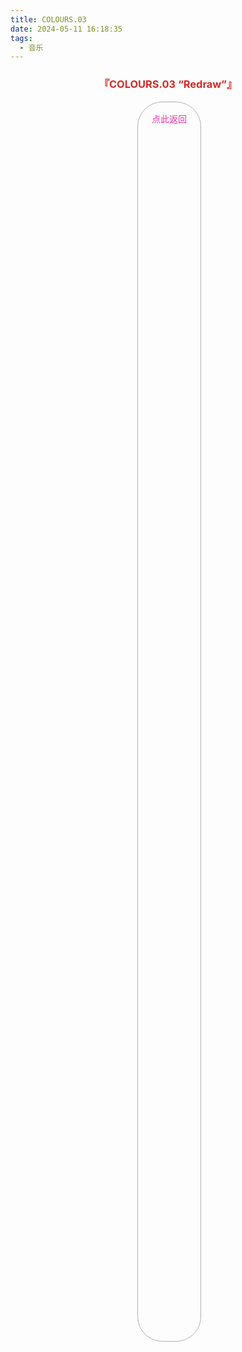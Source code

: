 ```yaml
---
title: COLOURS.03
date: 2024-05-11 16:18:35
tags: 
  - 音乐
---
```

<div id="albums">
    <div id="Endorfin.">
        <h3 style="text-align:center">
            <font color="#D02B27">『COLOURS.03 “Redraw”』</font>
        </h3>
        <div>
            <link rel="stylesheet" href="/js/APlayer.min.css">
            <div id="aplayer"></div>
            <script src="/js/APlayer.min.js"></script>
        </div>
        <script>
            const ap = new APlayer({
                container: document.getElementById('aplayer'),
                mini: false,
                autoplay: false,
                theme: '#D02B27',
                loop: 'all',
                order: 'random',
                preload: 'auto',
                volume: 0.3,
                mutex: true,
                listFolded: false,
                listMaxHeight: 90,
                audio: [
                    {
                        name: 'Apricot',
                        artist: 'Endorfin.',
                        url: 'https://github.com/Resalia/music1/raw/main/COLOURS.03%20%E2%80%9CRedraw%E2%80%9D/01%20Apricot.flac',
                        cover: '/images/COLOURS.03.jpg'
                    },
                    {
                        name: 'ペンと林檎とわたし(画笔与苹果与我)',
                        artist: 'Endorfin.',
                        url: 'https://github.com/Resalia/music1/raw/main/COLOURS.03%20%E2%80%9CRedraw%E2%80%9D/02%20%E3%83%9A%E3%83%B3%E3%81%A8%E6%9E%97%E6%AA%8E%E3%81%A8%E3%82%8F%E3%81%9F%E3%81%97.flac',
                        cover: '/images/COLOURS.03.jpg'
                    },
                    {
                        name: 'ハートレス・トリコロール',
                        artist: 'Endorfin.',
                        url: 'https://github.com/Resalia/music1/raw/main/COLOURS.03%20%E2%80%9CRedraw%E2%80%9D/03%20%E3%83%8F%E3%83%BC%E3%83%88%E3%83%AC%E3%82%B9%E3%83%BB%E3%83%88%E3%83%AA%E3%82%B3%E3%83%AD%E3%83%BC%E3%83%AB.flac',
                        cover: '/images/COLOURS.03.jpg'
                    },
                    {
                        name: 'ストレンジレッド',
                        artist: 'Endorfin.',
                        url: 'https://github.com/Resalia/music1/raw/main/COLOURS.03%20%E2%80%9CRedraw%E2%80%9D/04%20%E3%82%B9%E3%83%88%E3%83%AC%E3%83%B3%E3%82%B8%E3%83%AC%E3%83%83%E3%83%89.flac',
                        cover: '/images/COLOURS.03.jpg'
                    },
                    {
                        name: 'Untitled Sky',
                        artist: 'Endorfin.',
                        url: 'https://github.com/Resalia/music1/raw/main/COLOURS.03%20%E2%80%9CRedraw%E2%80%9D/05%20Untitled%20Sky.flac',
                        cover: '/images/COLOURS.03.jpg'
                    },
                    {
                        name: '雷花',
                        artist: 'Endorfin.',
                        url: 'https://github.com/Resalia/music1/raw/main/COLOURS.03%20%E2%80%9CRedraw%E2%80%9D/06%20%E9%9B%B7%E8%8A%B1.flac',
                        cover: '/images/COLOURS.03.jpg'
                    }
                ]
            });
        </script>
    </div>
</div>

<div id="back-bottom">
    <a href="/posts/resalia的音乐藏馆/">
    <div class="link">
      <div class="content">
        点此返回
      </div>
    </div>
    </a>
</div>

<style>
  #back-bottom {
    text-align:center;
    .link {
      display: inline-block;
      padding: 8px 14px 8px 14px;
      border: 0.5px solid rgba(0,0,0,0.3);
      border-radius: 40px;
      margin-right: -4px;
      margin-bottom: 5px;
    }
    .content {
      float: right;
      display: flex;
      margin: 8px 8px 8px 8px;
      height: 50%;
      background: linear-gradient(#f52fa9,#3191d6);
      -webkit-background-clip: text;
      color: transparent;
    }
    .link:hover {
      box-shadow: 0 0 10px 1px rgba(0,0,0,0.2);
    }
  }
</style>